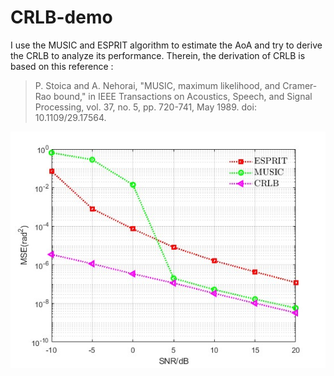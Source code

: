 # CRLB-demo
I use the MUSIC and ESPRIT algorithm to estimate the AoA and try to derive the CRLB to analyze its performance.
Therein, the derivation of CRLB is based on this reference : 
> P. Stoica and A. Nehorai, "MUSIC, maximum likelihood, and Cramer-Rao bound," in IEEE Transactions on Acoustics, Speech, and Signal Processing, vol. 37, no. 5, pp. 720-741, May 1989. doi: 10.1109/29.17564.

<div align=center>
<img src="https://github.com/LiZhuoRan0/CRLB-demo/blob/main/MUSIC_ESPRIT_CRLB.jpg"/>
</div>

